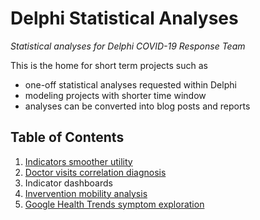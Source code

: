 # Delphi Statistical Analyses

*Statistical analyses for Delphi COVID-19 Response Team*

This is the home for short term projects such as
- one-off statistical analyses requested within Delphi
- modeling projects with shorter time window 
- analyses can be converted into blog posts and reports

## Table of Contents

1. [Indicators smoother utility](indicators_smoother)
2. [Doctor visits correlation diagnosis](dv_correlation)
3. Indicator dashboards
4. [Invervention mobility analysis](intervention_mobility)
5. [Google Health Trends symptom exploration](ght_symptom_exploration)

